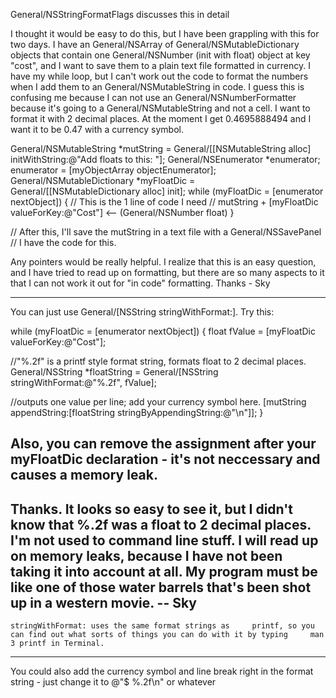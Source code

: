 

General/NSStringFormatFlags discusses this in detail

I thought it would be easy to do this, but I have been grappling with this for two days. I have an General/NSArray of General/NSMutableDictionary objects that contain one General/NSNumber (init with float) object at key "cost", and I want to save them to a plain text file formatted in currency. I have my while loop, but I can't work out the code to format the numbers when I add them to an General/NSMutableString in code. I guess this is confusing me because I can not use an General/NSNumberFormatter because it's going to a General/NSMutableString and not a cell. I want to format it with 2 decimal places. At the moment I get 0.4695888494 and I want it to be 0.47 with a currency symbol.

     
General/NSMutableString *mutString = 
	General/[[NSMutableString alloc] initWithString:@"Add floats to this: "];
General/NSEnumerator *enumerator;
enumerator = [myObjectArray objectEnumerator];
General/NSMutableDictionary *myFloatDic = General/[[NSMutableDictionary alloc] init];
while (myFloatDic = [enumerator nextObject]) {
	// This is the 1 line of code I need
	// mutString + [myFloatDic valueForKey:@"Cost"] <-- (General/NSNumber float)
}

// After this, I'll save the mutString in a text file with a General/NSSavePanel
// I have the code for this.
 

Any pointers would be really helpful. I realize that this is an easy question, and I have tried to read up on formatting, but there are so many aspects to it that I can not work it out for "in code" formatting. Thanks - Sky

----

You can just use     General/[NSString stringWithFormat:]. Try this:
    

while (myFloatDic = [enumerator nextObject]) {
 float fValue = [myFloatDic valueForKey:@"Cost"];

//"%.2f" is a printf style format string, formats float to 2 decimal places.
 General/NSString *floatString = General/[NSString stringWithFormat:@"%.2f", fValue];

//outputs one value per line; add your currency symbol here.
 [mutString appendString:[floatString stringByAppendingString:@"\n"]]; 
}



Also, you can remove the assignment after your     myFloatDic declaration - it's not neccessary and causes a memory leak.
----
Thanks. It looks so easy to see it, but I didn't know that     %.2f was a float to 2 decimal places. I'm not used to command line stuff. I will read up on memory leaks, because I have not been taking it into account at all. My program must be like one of those water barrels that's been shot up in a western movie. <grin> -- Sky
----
    stringWithFormat: uses the same format strings as     printf, so you can find out what sorts of things you can do with it by typing     man 3 printf in Terminal.

----

You could also add the currency symbol and line break right in the format string - just change it to @"$ %.2f\n" or whatever